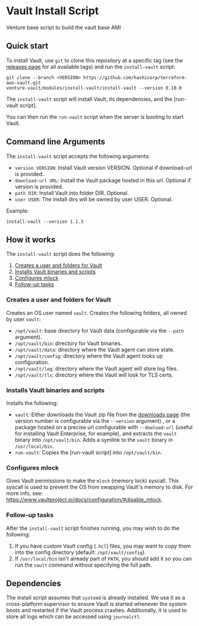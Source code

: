 # Vault Install Script

Venture base script to build the vault base AMI


## Quick start

To install Vault, use `git` to clone this repository at a specific tag (see the [releases page](../../../../releases)
for all available tags) and run the `install-vault` script:

```
git clone --branch <VERSION> https://github.com/hashicorp/terraform-aws-vault.git
venture-vault/modules/install-vault/install-vault --version 0.10.0
```

The `install-vault` script will install Vault, its dependencies, and the [run-vault script].

You can then run the `run-vault` script when the server is booting to start Vault.


## Command line Arguments

The `install-vault` script accepts the following arguments:

* `version VERSION`: Install Vault version VERSION. Optional if download-url is provided.
* `download-url URL`: Install the Vault package hosted in this url. Optional if version is provided.
* `path DIR`: Install Vault into folder DIR. Optional.
* `user USER`: The install dirs will be owned by user USER. Optional.

Example:

```
install-vault --version 1.1.3
```

## How it works

The `install-vault` script does the following:

1. [Creates a user and folders for Vault](#create-a-user-and-folders-for-vault)
1. [Installs Vault binaries and scripts](#install-vault-binaries-and-scripts)
1. [Configures mlock](#configure-mlock)
1. [Follow-up tasks](#follow-up-tasks)


### Creates a user and folders for Vault

Creates an OS user named `vault`. Creates the following folders, all owned by user `vault`:

* `/opt/vault`: base directory for Vault data (configurable via the `--path` argument).
* `/opt/vault/bin`: directory for Vault binaries.
* `/opt/vault/data`: directory where the Vault agent can store state.
* `/opt/vault/config`: directory where the Vault agent looks up configuration.
* `/opt/vault/log`: directory where the Vault agent will store log files.
* `/opt/vault/tls`: directory where the Vault will look for TLS certs.


### Installs Vault binaries and scripts

Installs the following:

* `vault`: Either downloads the Vault zip file from the [downloads page](https://www.vaultproject.io/downloads.html) (the
  version number is configurable via the `--version` argument) , or a package hosted on a precise url configurable with `--dowload-url`
  (useful for installing Vault Enterprise, for example), and extracts the `vault` binary into `/opt/vault/bin`. Adds a
  symlink to the `vault` binary in `/usr/local/bin`.
* `run-vault`: Copies the [run-vault script] into `/opt/vault/bin`.


### Configures mlock

Gives Vault permissions to make the `mlock` (memory lock) syscall. This syscall is used to prevent the OS from swapping
Vault's memory to disk. For more info, see: https://www.vaultproject.io/docs/configuration/#disable_mlock.


### Follow-up tasks

After the `install-vault` script finishes running, you may wish to do the following:

1. If you have custom Vault config (`.hcl`) files, you may want to copy them into the config directory (default:
   `/opt/vault/config`).
1. If `/usr/local/bin` isn't already part of `PATH`, you should add it so you can run the `vault` command without
   specifying the full path.



## Dependencies

The install script assumes that `systemd` is already installed.  We use it as a cross-platform supervisor to ensure Vault is started
whenever the system boots and restarted if the Vault process crashes.  Additionally, it is used to store all logs which can be accessed
using `journalctl`.

